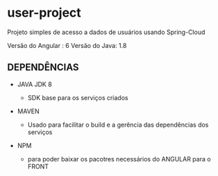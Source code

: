 # user-project
Projeto simples de acesso a dados de usuários usando Spring-Cloud


Versão do Angular : 6
Versão do Java: 1.8


DEPENDÊNCIAS
-------------------
* JAVA JDK 8
  - SDK base para os serviços criados
  
* MAVEN
  - Usado para facilitar o build e a gerência das dependências dos serviços 
  
* NPM
  - para poder baixar os pacotres necessários do ANGULAR para o FRONT


